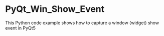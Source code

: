 # PyQt_Win_Show_Event
This Python code example shows how to capture a window (widget) show event in PyQt5
